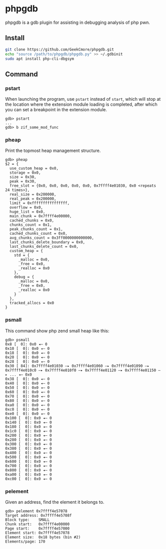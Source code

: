 # phpgdb
phpgdb is a gdb plugin for assisting in debugging analysis of php pwn.
## Install
```sh
git clone https://github.com/GeekCmore/phpgdb.git
echo "source /path/to/phpgdb/phpgdb.py" >> ~/.gdbinit
sudo apt install php-cli-dbgsym
```

## Command

### pstart
When launching the program, use `pstart` instead of `start`, which will stop at the location where the extension module loading is completed, after which you can set a breakpoint in the extension module.
```
gdb> pstart
...
gdb> b zif_some_mod_func
```

### pheap
Print the topmost heap management structure.
```
gdb> pheap
$2 = {
  use_custom_heap = 0x0,
  storage = 0x0,
  size = 0x30,
  peak = 0x30,
  free_slot = {0x0, 0x0, 0x0, 0x0, 0x0, 0x7ffff4e01030, 0x0 <repeats 24 times>},
  real_size = 0x200000,
  real_peak = 0x200000,
  limit = 0xffffffffffffffff,
  overflow = 0x0,
  huge_list = 0x0,
  main_chunk = 0x7ffff4e00000,
  cached_chunks = 0x0,
  chunks_count = 0x1,
  peak_chunks_count = 0x1,
  cached_chunks_count = 0x0,
  avg_chunks_count = 0x3ff0000000000000,
  last_chunks_delete_boundary = 0x0,
  last_chunks_delete_count = 0x0,
  custom_heap = {
    std = {
      _malloc = 0x0,
      _free = 0x0,
      _realloc = 0x0
    },
    debug = {
      _malloc = 0x0,
      _free = 0x0,
      _realloc = 0x0
    }
  },
  tracked_allocs = 0x0
}
```

### psmall
This command show php zend small heap like this:
```
gdb> psmall
0x8 [  0]: 0x0 ◂— 0
0x10 [  0]: 0x0 ◂— 0
0x18 [  0]: 0x0 ◂— 0
0x20 [  0]: 0x0 ◂— 0
0x28 [  0]: 0x0 ◂— 0
0x30 [ 84]: 0x7ffff4e01030 —▸ 0x7ffff4e01060 —▸ 0x7ffff4e01090 —▸ 0x7ffff4e010c0 —▸ 0x7ffff4e010f0 —▸ 0x7ffff4e01120 —▸ 0x7ffff4e01150 —▸ ... ◂— 0x0
0x38 [  0]: 0x0 ◂— 0
0x40 [  0]: 0x0 ◂— 0
0x50 [  0]: 0x0 ◂— 0
0x60 [  0]: 0x0 ◂— 0
0x70 [  0]: 0x0 ◂— 0
0x80 [  0]: 0x0 ◂— 0
0xa0 [  0]: 0x0 ◂— 0
0xc0 [  0]: 0x0 ◂— 0
0xe0 [  0]: 0x0 ◂— 0
0x100 [  0]: 0x0 ◂— 0
0x140 [  0]: 0x0 ◂— 0
0x180 [  0]: 0x0 ◂— 0
0x1c0 [  0]: 0x0 ◂— 0
0x200 [  0]: 0x0 ◂— 0
0x280 [  0]: 0x0 ◂— 0
0x300 [  0]: 0x0 ◂— 0
0x380 [  0]: 0x0 ◂— 0
0x400 [  0]: 0x0 ◂— 0
0x500 [  0]: 0x0 ◂— 0
0x600 [  0]: 0x0 ◂— 0
0x700 [  0]: 0x0 ◂— 0
0x800 [  0]: 0x0 ◂— 0
0xa00 [  0]: 0x0 ◂— 0
0xc00 [  0]: 0x0 ◂— 0

```

### pelement
Given an address, find the element it belongs to.
```
gdb> pelement 0x7ffff4e57078
Target address: 0x7ffff4e5708f
Block type:    SMALL
Chunk start:   0x7ffff4e00000
Page start:    0x7ffff4e57000
Element start: 0x7ffff4e57078
Element size:  0x18 bytes (bin #2)
Elements/page: 170
```
